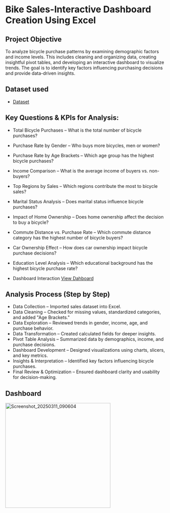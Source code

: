 # Bike Sales-Interactive Dashboard Creation Using Excel
## Project Objective
To analyze bicycle purchase patterns by examining demographic factors and income levels. This includes cleaning and organizing data, creating insightful pivot tables, and developing an interactive dashboard to visualize trends. The goal is to identify key factors influencing purchasing decisions and provide data-driven insights.

## Dataset used
-  <a href="https://github.com/Melanie221/BikeSales_Dashboard/blob/main/Bike%20sales%20dataset.xlsx">Dataset</a>

## Key Questions & KPIs for Analysis:
-	Total Bicycle Purchases – What is the total number of bicycle purchases?
-	Purchase Rate by Gender – Who buys more bicycles, men or women?
-	Purchase Rate by Age Brackets – Which age group has the highest bicycle purchases?
-	Income Comparison – What is the average income of buyers vs. non-buyers?
-	Top Regions by Sales – Which regions contribute the most to bicycle sales?
-	Marital Status Analysis – Does marital status influence bicycle purchases?
-	Impact of Home Ownership – Does home ownership affect the decision to buy a bicycle?
-	Commute Distance vs. Purchase Rate – Which commute distance category has the highest number of bicycle buyers?
-	Car Ownership Effect – How does car ownership impact bicycle purchase decisions?
-	Education Level Analysis – Which educational background has the highest bicycle purchase rate?
  
- Dashboard Interaction  <a href="https://github.com/Melanie221/Bike-Sales_Dashboard/blob/main/Screenshot_20250311_090604.png">View Dahboard</a>

## Analysis Process (Step by Step)
-	Data Collection – Imported sales dataset into Excel.
-	Data Cleaning – Checked for missing values, standardized categories, and added "Age Brackets."
-	Data Exploration – Reviewed trends in gender, income, age, and purchase behavior.
-	Data Transformation – Created calculated fields for deeper insights.
-	Pivot Table Analysis – Summarized data by demographics, income, and purchase decisions.
-	Dashboard Development – Designed visualizations using charts, slicers, and key metrics.
-	Insights & Interpretation – Identified key factors influencing bicycle purchases.
-	Final Review & Optimization – Ensured dashboard clarity and usability for decision-making.

## Dashboard
<img width="328" alt="Screenshot_20250311_090604" src="https://github.com/user-attachments/assets/f83eb650-befa-41ec-8b21-3690fbbf200f" />
